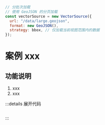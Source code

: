 ```js
// 分批次加载
// 使用 GeoJSON 的分页加载
const vectorSource = new VectorSource({
  url: "/data/large.geojson",
  format: new GeoJSON(),
  strategy: bbox, // 仅加载当前视图范围内的数据
});
```

# 案例 xxx

## 功能说明

1. xxx
2. xxx

:::details 展开代码

```vue

```

:::

<!-- <video controls>
  <source src="./assets/xxx.mp4" type="video/mp4" />
  您的浏览器不支持HTML5视频标签。
</video> -->
